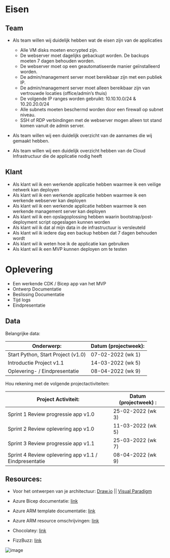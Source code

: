 # Eisen

## Team
- Als team willen wij duidelijk hebben wat de eisen zijn van de applicaties

    - Alle VM disks moeten encrypted zijn.
    - De webserver moet dagelijks gebackupt worden. De backups moeten 7 dagen behouden worden.
    - De webserver moet op een geautomatiseerde manier geïnstalleerd worden.
    - De admin/management server moet bereikbaar zijn met een publiek IP.
    - De admin/management server moet alleen bereikbaar zijn van vertrouwde locaties (office/admin’s thuis)
    - De volgende IP ranges worden gebruikt: 10.10.10.0/24 & 10.20.20.0/24
    - Alle subnets moeten beschermd worden door een firewall op subnet niveau.
    - SSH of RDP verbindingen met de webserver mogen alleen tot stand komen vanuit de admin server.

- Als team willen wij een duidelijk overzicht van de aannames die wij gemaakt hebben.

- Als team willen wij een duidelijk overzicht hebben van de Cloud Infrastructuur die de applicatie nodig heeft

## Klant
- Als klant wil ik een werkende applicatie hebben waarmee ik een veilige netwerk kan deployen
- Als klant wil ik een werkende applicatie hebben waarmee ik een werkende webserver kan deployen
- Als klant wil ik een werkende applicatie hebben waarmee ik een werkende management server kan deployen
- Als klant wil ik een opslagoplossing hebben waarin bootstrap/post-deployment script opgeslagen kunnen worden
- Als klant wil ik dat al mijn data in de infrastructuur is versleuteld
- Als klant wil ik iedere dag een backup hebben dat 7 dagen behouden wordt
- Als klant wil ik weten hoe ik de applicatie kan gebruiken
- Als klant wil ik een MVP kunnen deployen om te testen

# Oplevering

- Een werkende CDK / Bicep app van het MVP
- Ontwerp Documentatie
- Beslissing Documentatie
- Tijd logs
- Eindpresentatie

## Data

Belangrijke data:

|  Onderwerp:  | Datum (projectweek):  |
| --- | --- |
|Start Python, Start Project (v1.0)|07-02-2022 (wk 1)|
|Introductie Project v1.1|14-03-2022 (wk 5)|
|Oplevering- / Eindpresentatie|08-04-2022 (wk 9)|

Hou rekening met de volgende projectactiviteiten:

|Project Activiteit:|Datum (projectweek) :|
| --- | --- |
|Sprint 1 Review progressie app v1.0|25-02-2022 (wk 3)|
|Sprint 2 Review oplevering app v1.0|11-03-2022 (wk 5)|
|Sprint 3 Review progressie app v1.1|25-03-2022 (wk 7)|
|Sprint 4 Review oplevering app v1.1 / Eindpresentatie|08-04-2022 (wk 9)|

## Resources:

- Voor het ontwerpen van je architectuur: [Draw.io](https://draw.io) || [Visual Paradigm](https://online.visual-paradigm.com/diagrams/templates/azure-architecture-diagram/)

- Azure Bicep documentatie: [link](https://docs.microsoft.com/nl-nl/azure/azure-resource-manager/bicep/)

- Azure ARM template documentatie: [link](https://docs.microsoft.com/nl-nl/azure/azure-resource-manager/templates/)

- Azure ARM resource omschrijvingen: [link](https://docs.microsoft.com/en-us/azure/templates/)

- Chocolatey: [link](https://chocolatey.org/install)

- FizzBuzz: [link](https://github.com/EnterpriseQualityCoding/FizzBuzzEnterpriseEdition)

![image](../00_includes/PRJ/Azure.png)